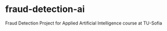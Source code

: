 # fraud-detection-ai
Fraud Detection Project for Applied Artificial Intelligence course at TU-Sofia

